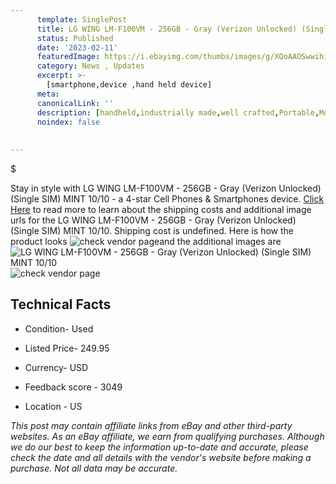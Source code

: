 ```yaml
---
      template: SinglePost
      title: LG WING LM-F100VM - 256GB - Gray (Verizon Unlocked) (Single SIM) MINT 10/10
      status: Published
      date: '2023-02-11'
      featuredImage: https://i.ebayimg.com/thumbs/images/g/XQoAAOSwwihi9TjQ/s-l225.jpg
      category: News , Updates
      excerpt: >-
        [smartphone,device ,hand held device]
      meta:
      canonicalLink: ''
      description: [handheld,industrially made,well crafted,Portable,Mobile,Compact,Convenient,Lightweight,Maneuverable,Man-portable,Miniature,Carriable,Hand-held,Light,Holdable,Transportable,Mobile device,Pocket-sized,On-the-go,Wireless,Cordless,Compact size,Convenient size, smartphone,device ,hand held device]
      noindex: false
      
        
---
```

$

Stay in style with LG WING LM-F100VM - 256GB - Gray (Verizon Unlocked) (Single SIM) MINT 10/10 - a 4-star Cell Phones & Smartphones device. [Click Here](https://www.ebay.com/itm/304789525093?hash=item46f6df1265%3Ag%3AXQoAAOSwwihi9TjQ&amdata=enc%3AAQAHAAAA4Ju6WCEoJOQK8DqfjmCdmn76WEsSz6GUDbCCJvB04AldaCKsbE%2FGXCNv25tCzoMalbOzVq4RaxAqyNxmDpsgBaBXVhm6YxeKbI%2FZJlSOFfMaiCg8yVpLAQPYV8h6tXblCrRjzXH76PrSFH%2Bpsi2L4O66a26nEq%2FKXD7Mg4YxoeJbursS9TB6i5J1ibhc2%2BD0hT4rw53%2BukWX%2FT7donn4CqGYVdqbmB0mQofwbRx2Qo4fLOQSififCRp7weNRKHE7RYjHODjBSVJuWa6nKyGjq3BW0BzxDNXO%2BUYT0aYNVjKb&mkevt=1&mkcid=1&mkrid=711-53200-19255-0&campid=%253CePNCampaignId%253E&customid=%253CreferenceId%253E&toolid=10049) to read more to learn about the shipping costs and additional image urls for the LG WING LM-F100VM - 256GB - Gray (Verizon Unlocked) (Single SIM) MINT 10/10. Shipping cost is undefined. Here is how the product looks ![check vendor page](https://i.ebayimg.com/thumbs/images/g/XQoAAOSwwihi9TjQ/s-l225.jpg)and the additional images are![LG WING LM-F100VM - 256GB - Gray (Verizon Unlocked) (Single SIM) MINT 10/10](https://i.ebayimg.com/images/g/XQoAAOSwwihi9TjQ/s-l1600.jpg)![check vendor page](https://origin-galleryplus.ebayimg.com/ws/web/304789525093_2_0_1/225x225.jpg,https://origin-galleryplus.ebayimg.com/ws/web/304789525093_3_0_1/225x225.jpg,https://origin-galleryplus.ebayimg.com/ws/web/304789525093_4_0_1/225x225.jpg,https://origin-galleryplus.ebayimg.com/ws/web/304789525093_5_0_1/225x225.jpg,https://origin-galleryplus.ebayimg.com/ws/web/304789525093_6_0_1/225x225.jpg,https://origin-galleryplus.ebayimg.com/ws/web/304789525093_7_0_1/225x225.jpg,https://origin-galleryplus.ebayimg.com/ws/web/304789525093_8_0_1/225x225.jpg,https://origin-galleryplus.ebayimg.com/ws/web/304789525093_9_0_1/225x225.jpg)



 ## Technical Facts 



     
      

 - Condition- Used 


      

 - Listed Price- 249.95 


      

 - Currency- USD 


      

 - Feedback score - 3049 


      

 - Location - US 


      
      

 *_This post may contain affiliate links from eBay and other third-party websites. As an eBay affiliate, we earn from qualifying purchases. Although we do our best to keep the information up-to-date and accurate, please check the date and all details with the vendor's website before making a purchase. Not all data may be accurate._*







